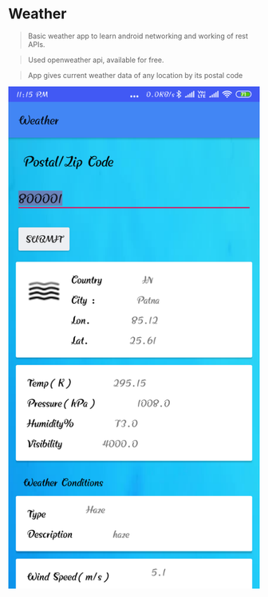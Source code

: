 # Weather
>Basic weather app to learn android networking and working of rest APIs.

>Used openweather api, available for free.

>App gives current weather data of any location by its postal code

![Screenshot](https://github.com/Prateek1947/Weather/blob/master/Weather.png)
